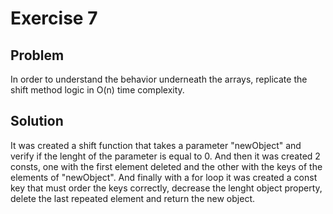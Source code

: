 # Exercise 7

## Problem

In order to understand the behavior underneath the arrays, replicate the shift method logic in O(n) time complexity.
 
## Solution 

It was created a shift function that takes a parameter "newObject" and verify if the lenght of the parameter is equal to 0. And then it was created 2 consts, one with the first element deleted and the other with the keys of the elements of "newObject". And finally with a for loop it was created a const key that must order the keys correctly, decrease the lenght object property, delete the last repeated element and return the new object.
